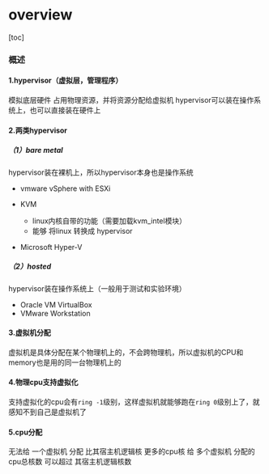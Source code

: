 # overview

[toc]

### 概述

#### 1.hypervisor（虚拟层，管理程序）
模拟底层硬件
占用物理资源，并将资源分配给虚拟机
hypervisor可以装在操作系统上，也可以直接装在硬件上

#### 2.两类hypervisor

##### （1）bare metal
hypervisor装在裸机上，所以hypervisor本身也是操作系统

* vmware vSphere with ESXi

* KVM
  * linux内核自带的功能（需要加载kvm_intel模块）
  * 能够 将linux 转换成 hypervisor

* Microsoft Hyper-V

##### （2）hosted
hypervisor装在操作系统上（一般用于测试和实验环境）

* Oracle VM VirtualBox
* VMware Workstation


#### 3.虚拟机分配
虚拟机是具体分配在某个物理机上的，不会跨物理机，所以虚拟机的CPU和memory也是用的同一台物理机上的

#### 4.物理cpu支持虚拟化
支持虚拟化的cpu会有`ring -1`级别，这样虚拟机就能够跑在`ring 0`级别上了，就感知不到自己是虚拟机了

#### 5.cpu分配
无法给 一个虚拟机 分配 比其宿主机逻辑核 更多的cpu核
给 多个虚拟机 分配的cpu总核数 可以超过 其宿主机逻辑核数
